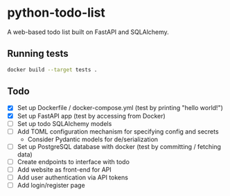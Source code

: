 # python-todo-list
 A web-based todo list built on FastAPI and SQLAlchemy.

## Running tests

```sh
docker build --target tests .
```

## Todo

- [X] Set up Dockerfile / docker-compose.yml (test by printing "hello world!")
- [X] Set up FastAPI app (test by accessing from Docker)
- [ ] Set up todo SQLAlchemy models
- [ ] Add TOML configuration mechanism for specifying config and secrets
  - Consider Pydantic models for de/serialization
- [ ] Set up PostgreSQL database with docker (test by committing / fetching data)
- [ ] Create endpoints to interface with todo
- [ ] Add website as front-end for API
- [ ] Add user authentication via API tokens
- [ ] Add login/register page

